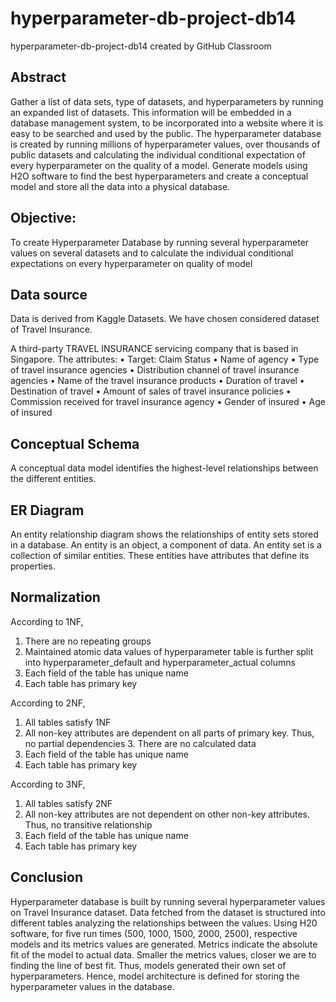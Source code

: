 # hyperparameter-db-project-db14
hyperparameter-db-project-db14 created by GitHub Classroom

## Abstract
Gather a list of data sets, type of datasets, and hyperparameters by running an expanded list of datasets. This information will be embedded in a database management system, to be incorporated into a website where it is easy to be searched and used by the public.
The hyperparameter database is created by running millions of hyperparameter values, over thousands of public datasets and calculating the individual conditional expectation of every hyperparameter on the quality of a model.
Generate models using H2O software to find the best hyperparameters and create a conceptual model and store all the data into a physical database.

## Objective:
To create Hyperparameter Database by running several hyperparameter values on several datasets and to calculate the individual conditional expectations on every hyperparameter on quality of model

## Data source
Data is derived from Kaggle Datasets. We have chosen considered dataset of Travel Insurance. 

A third-party TRAVEL INSURANCE servicing company that is based in Singapore.
The attributes:
•	Target: Claim Status
•	Name of agency 
•	Type of travel insurance agencies 
•	Distribution channel of travel insurance agencies 
•	Name of the travel insurance products 
•	Duration of travel 
•	Destination of travel 
•	Amount of sales of travel insurance policies 
•	Commission received for travel insurance agency 
•	Gender of insured 
•	Age of insured 

## Conceptual Schema
A conceptual data model identifies the highest-level relationships between the different entities.

## ER Diagram
An entity relationship diagram shows the relationships of entity sets stored in a database. An entity is an object, a component of data. An entity set is a collection of similar entities. These entities have attributes that define its properties.

## Normalization
According to 1NF,  
1. There are no repeating groups  
2. Maintained atomic data values of hyperparameter table is further split into hyperparameter_default and hyperparameter_actual columns 
3. Each field of the table has unique name
4. Each table has primary key 

According to 2NF, 
1. All tables satisfy 1NF 
2. All non-key attributes are dependent on all parts of primary key. Thus, no partial dependencies 3. There are no calculated data
4. Each field of the table has unique name 
5. Each table has primary key 

According to 3NF, 
1. All tables satisfy 2NF 
2. All non-key attributes are not dependent on other non-key attributes. Thus, no transitive relationship 
3. Each field of the table has unique name 
4. Each table has primary key

## Conclusion
Hyperparameter database is built by running several hyperparameter values on Travel Insurance dataset. Data fetched from the dataset is structured into different tables analyzing the relationships between the values. 
Using H20 software, for five run times (500, 1000, 1500, 2000, 2500), respective models and its metrics values are generated. Metrics indicate the absolute fit of the model to actual data. Smaller the metrics values, closer we are to finding the line of best fit. Thus, models generated their own set of hyperparameters. Hence, model architecture is defined for storing the hyperparameter values in the database.






